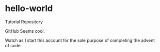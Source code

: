 # hello-world
Tutorial Repository

GitHub Seems cool.

Watch as I start this account for the sole purpose of completing the advent of code.
